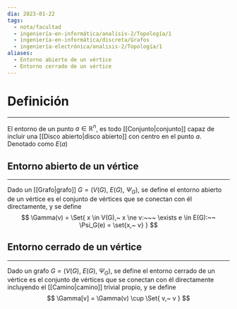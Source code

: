 ```yaml
---
dia: 2023-01-22
tags:
  - nota/facultad
  - ingeniería-en-informática/analisis-2/Topología/1
  - ingeniería-en-informática/discreta/Grafos
  - ingeniería-electrónica/analisis-2/Topología/1
aliases:
  - Entorno abierto de un vértice
  - Entorno cerrado de un vértice
---
```

# Definición
---
El entorno de un punto $a \in \mathbb{R}^n$, es todo [[Conjunto|conjunto]] capaz de incluir una [[Disco abierto|disco abierto]] con centro en el punto $a$. Denotado como $E(a)$

## Entorno abierto de un vértice
---
Dado un [[Grafo|grafo]] $G = \big( V(G),~E(G),~\Psi_G \big)$, se define el entorno abierto de un vértice es el conjunto de vértices que se conectan con él directamente, y se define $$ \Gamma(v) = \Set{ x \in V(G),~ x \ne v:~~~ \exists e \in E(G):~~ \Psi_G(e) = \set{x,~ v} } $$
## Entorno cerrado de un vértice
---
Dado un grafo $G = \big( V(G),~E(G),~\Psi_G \big)$, se define el entorno cerrado de un vértice es el conjunto de vértices que se conectan con él directamente incluyendo el [[Camino|camino]] trivial propio, y se define $$ \Gamma[v] = \Gamma(v) \cup \Set{ v,~ v } $$
